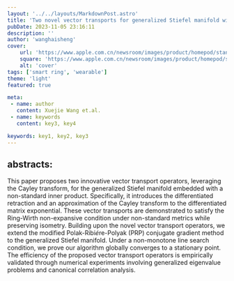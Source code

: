 ```yaml
---
layout: '../../layouts/MarkdownPost.astro'
title: 'Two novel vector transports for generalized Stiefel manifold with non-standard metrics and its application to Riemannian conjugate gradient method'
pubDate: 2023-11-05 23:16:11
description: ''
author: 'wanghaisheng'
cover:
    url: 'https://www.apple.com.cn/newsroom/images/product/homepod/standard/Apple-HomePod-hero-230118_big.jpg.large_2x.jpg'
    square: 'https://www.apple.com.cn/newsroom/images/product/homepod/standard/Apple-HomePod-hero-230118_big.jpg.large_2x.jpg'
    alt: 'cover'
tags: ['smart ring', 'wearable'] 
theme: 'light'
featured: true

meta:
 - name: author
   content: Xuejie Wang et.al.
 - name: keywords
   content: key3, key4

keywords: key1, key2, key3
---
```


## abstracts:
This paper proposes two innovative vector transport operators, leveraging the Cayley transform, for the generalized Stiefel manifold embedded with a non-standard inner product. Specifically, it introduces the differentiated retraction and an approximation of the Cayley transform to the differentiated matrix exponential. These vector transports are demonstrated to satisfy the Ring-Wirth non-expansive condition under non-standard metrics while preserving isometry. Building upon the novel vector transport operators, we extend the modified Polak-Ribi$\acute{e}$re-Polyak (PRP) conjugate gradient method to the generalized Stiefel manifold. Under a non-monotone line search condition, we prove our algorithm globally converges to a stationary point. The efficiency of the proposed vector transport operators is empirically validated through numerical experiments involving generalized eigenvalue problems and canonical correlation analysis.
